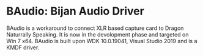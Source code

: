 # BAudio: Bijan Audio Driver
BAudio is a workaround to connect XLR based capture card to Dragon Naturrally Speaking. It is now in the devolopment phase and targeted on Win 7 x64.
BAudio is built upon WDK 10.0.19041, Visual Studio 2019 and is a KMDF driver.
